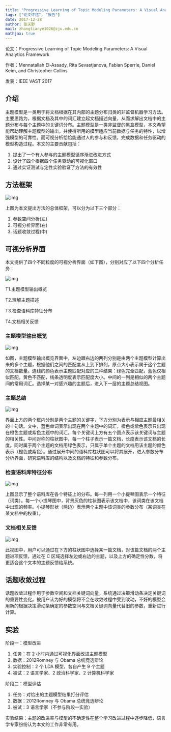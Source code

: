 ```yaml
---
title: "Progressive Learning of Topic Modeling Parameters: A Visual Analytics Framework"
tags: ["论文评述", "报告"]
date: 2017-12-28
author: 张天野
mail: zhangtianye1026@zju.edu.cn
mathjax: true
---
```


论文：Progressive Learning of Topic Modeling Parameters: A Visual Analytics Framework

作者：Mennatallah El-Assady, Rita Sevastjanova, Fabian Sperrle, Daniel Keim, and Christopher Collins

发表：IEEE VAST 2017

## 介绍

主题模型是一类用于将文档根据在其内部的主题分布归类的非监督机器学习方法。主要思路为，根据文档及其中的词汇建立起文档描述向量，从而求解出文档中的主题分布与每个主题中的关键词分布。主题模型是一类非监督的黑盒模型，本文希望能帮助理解主题模型的输出，并使得所用的模型适应当前数据与任务的特性，以增强模型的可靠性。而可视分析恰恰能通过人的参与和反馈，完成数据和任务驱动的模型构造过程。本文的主要贡献包括：

1. 提出了一个有人参与的主题模型循序渐进改进方式
2. 设计了四个根据四个任务驱动的可视化窗口
3. 通过实证测试与定性实验验证了方法的有效性

## 方法框架

![img](http://www.cad.zju.edu.cn/home/vagblog/wp-content/uploads/2017/12/%E6%A1%86%E6%9E%B6.png)

上图为本文提出方法的总体框架，可以分为以下三个部分：

1. 参数空间分析(左)
2. 可视分析界面(右)
3. 话题收敛过程(中)

## 可视分析界面

本文提供了四个不同粒度的可视分析界面（如下图），分别对应了以下四个分析任务：

![img](http://www.cad.zju.edu.cn/home/vagblog/wp-content/uploads/2017/12/%E7%95%8C%E9%9D%A2.png)

T1.主题模型输出概览

T2.理解主题描述

T3.检查语料库特征分布

T4.文档相关反馈

### 主题模型输出概览

![img](http://www.cad.zju.edu.cn/home/vagblog/wp-content/uploads/2017/12/%E5%8F%AF%E8%A7%86%E5%8C%961.png)

如图，主题模型输出概览界面中，左边跟右边的两列分别是由两个主题模型计算出来的多个主题，根据他们之间的匹配度从上到下排列，原点大小表示属于这个主题的文档数量。连线的颜色表示主题匹配对应的三种结果：绿色完全匹配，蓝色仅相似匹配，黄色不匹配，线条透明度表示匹配度大小。中间的一列是相似的两个主题间的常用词汇。选择某一对感兴趣的主题后，进入下一层的主题总结视图。

### 主题总结

![img](http://www.cad.zju.edu.cn/home/vagblog/wp-content/uploads/2017/12/%E5%8F%AF%E8%A7%86%E5%8C%962.png)

界面上方的两个框内分别是两个主题的关键字，下方分别为表示与相应主题最相关的十句话。文中，蓝色单词表示出现在两个主题中的词汇，橙色或紫色表示只出现在橙色主题或紫色主题中的词汇。每个关键词上方有五个圆点表示该关键词与主题的相关性。中间对称的柱状图中，每一个柱子表示一篇文档，长度表示该文档的长度。同时属于两个主题的文档用绿色表示，只属于单个主题的文档用该主题的颜色表示（橙色或紫色）。通过展开中间的语料库柱状图可以将其展开，进入参数分布分析界面，研究语料库的结构以及文档的特征和参数分布。

### 检查语料库特征分布

![img](http://www.cad.zju.edu.cn/home/vagblog/wp-content/uploads/2017/12/%E5%8F%AF%E8%A7%86%E5%8C%963.png)

上图显示了整个语料库在各个特征上的分布。每一列用一个小提琴图表示一个特征（词类）。每一个小提琴图中，背景灰色的柱状图表示该文档中，该词类在该文档中出现的频率。小提琴形状（两边）表示两个主题中该词类的参数分布（某词类在某文档中的权重）。

### 文档相关反馈

![img](http://www.cad.zju.edu.cn/home/vagblog/wp-content/uploads/2017/12/%E5%8F%AF%E8%A7%86%E5%8C%964.png)

此视图中，用户可以通过在下方的柱状图中选择某一篇文档，对该篇文档的两个主题进项反馈，通过在 C 区域选择左边或右边的主题，以及上方的确定性分数，将更适合这个文本的主题反馈给系统。

## 话题收敛过程

话题收敛过程作用于参数空间和文档关键词向量，系统通过决策滑动条决定关键词的重要性变化。被用户认为好的模型将不会在收敛过程中受到改动，不好的模型会用新的根据决策滑动条确定的参数空间与文档关键词向量代替旧的参数，重新进行计算。

## 实验

阶段一：模型改进

1. 任务：在 2 小时内通过可视化界面改进主题模型
2. 数据：2012Romney 与 Obama 总统竞选辩论
3. 实验控制：2 个 LDA 模型，各自产生 9 个主题
4. 被试：2 语言学家、2 政治科学家、2 计算机科学家

阶段二：模型评估

1. 任务：对给出的主题模型结果打分评估
2. 数据：2012Romney 与 Obama 总统竞选辩论
3. 被试：3 语言学家（不参与阶段一实验）

实验结果：主题的改进率与模型的不确定性在整个学习改进过程中逐步降低，语言学专家纷纷认为本文的工作非常有用。
